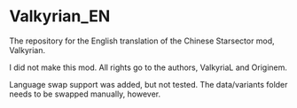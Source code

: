 # Valkyrian_EN
The repository for the English translation of the Chinese Starsector mod, Valkyrian.

I did not make this mod. All rights go to the authors, ValkyriaL and Originem.

Language swap support was added, but not tested. The data/variants folder needs to be swapped manually, however.